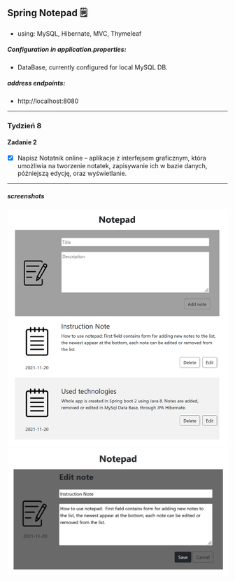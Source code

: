 ## Spring Notepad :spiral_notepad:
- using: MySQL, Hibernate, MVC, Thymeleaf

##### Configuration in application.properties:
- DataBase, currently configured for local MySQL DB.

##### address endpoints: 
- http://localhost:8080

***
### Tydzień 8
#### Zadanie 2 
- [X] Napisz Notatnik online – aplikacje z interfejsem graficznym, która umożliwia na tworzenie notatek, zapisywanie ich w bazie danych, późniejszą edycję, oraz wyświetlanie.
***
##### screenshots
![screen shot](https://github.com/Rafal-Stefanski/Spring-Notepad/blob/master/src/main/resources/static/screenshot_01.png)
![screen shot](https://github.com/Rafal-Stefanski/Spring-Notepad/blob/master/src/main/resources/static/screenshot_02.png)
